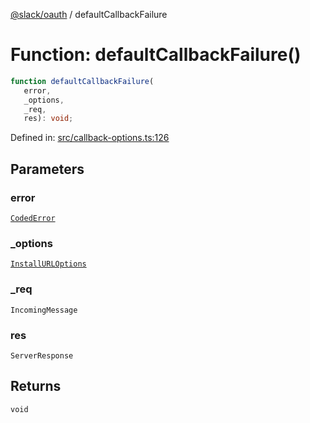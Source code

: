 [@slack/oauth](../index.md) / defaultCallbackFailure

# Function: defaultCallbackFailure()

```ts
function defaultCallbackFailure(
   error, 
   _options, 
   _req, 
   res): void;
```

Defined in: [src/callback-options.ts:126](https://github.com/slackapi/node-slack-sdk/blob/main/packages/oauth/src/callback-options.ts#L126)

## Parameters

### error

[`CodedError`](../interfaces/CodedError.md)

### \_options

[`InstallURLOptions`](../interfaces/InstallURLOptions.md)

### \_req

`IncomingMessage`

### res

`ServerResponse`

## Returns

`void`

